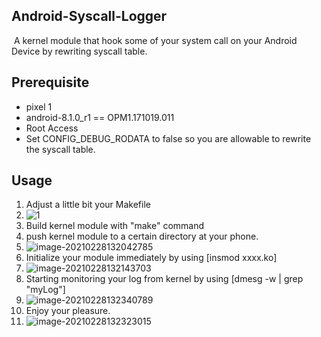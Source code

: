 Android-Syscall-Logger
---

​	A kernel module that hook some of your system call on your Android Device by rewriting  syscall table.

Prerequisite
---

- pixel 1
- android-8.1.0_r1 == OPM1.171019.011
- Root Access
- Set CONFIG_DEBUG_RODATA to false so you are allowable to rewrite the syscall table.

## Usage

1. Adjust a little bit your Makefile
2. ![1](https://github.com/Katana-O/Android-Syscall-Logger/blob/main/images/1.png)
3. Build kernel module with "make" command
4. push kernel module to a certain directory at your phone.
5. ![image-20210228132042785](https://github.com/Katana-O/Android-Syscall-Logger/blob/main/images/2.png)
6. Initialize your module immediately by using [insmod xxxx.ko]
7. ![image-20210228132143703](https://github.com/Katana-O/Android-Syscall-Logger/blob/main/images/3.png)
8. Starting monitoring your log from kernel by using [dmesg -w | grep "myLog"]
9. ![image-20210228132340789](https://github.com/Katana-O/Android-Syscall-Logger/blob/main/images/4.png)
10. Enjoy your pleasure.
11. ![image-20210228132323015](https://github.com/Katana-O/Android-Syscall-Logger/blob/main/images/5.png)

